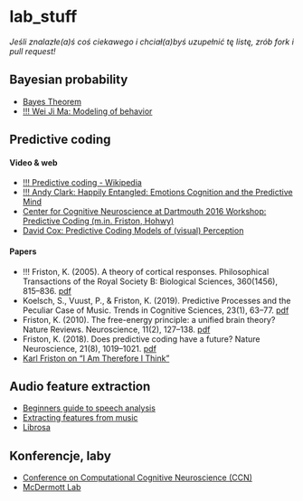 # lab_stuff

*Jeśli znalazłe(a)ś coś ciekawego i chciał(a)byś uzupełnić tę listę, zrób fork i pull request!*

## Bayesian probability

- [Bayes Theorem](https://www.youtube.com/watch?v=XQoLVl31ZfQ)
- [!!! Wei Ji Ma: Modeling of behavior](https://www.youtube.com/watch?v=H1vp10PVKcw)

## Predictive coding

#### Video & web

- [!!! Predictive coding - Wikipedia](https://en.wikipedia.org/wiki/Predictive_coding)
- [!!! Andy Clark: Happily Entangled: Emotions Cognition and the Predictive Mind](https://www.youtube.com/watch?v=OS3RM3F8YmE)
- [Center for Cognitive Neuroscience at Dartmouth 2016 Workshop: Predictive Coding (m.in. Friston, Hohwy)](https://www.youtube.com/watch?v=8oyy5jmz8Ws&list=PLPDZ9rcIfxyMZacItqYr58NLzvtRPZcRQ)
- [David Cox: Predictive Coding Models of (visual) Perception](https://www.youtube.com/watch?v=P0yVuoATjzs)


#### Papers

- !!! Friston, K. (2005). A theory of cortical responses. Philosophical Transactions of the Royal Society B: Biological Sciences, 360(1456), 815–836. [pdf](https://www.ncbi.nlm.nih.gov/pmc/articles/PMC1569488/pdf/rstb20051622.pdf)
- Koelsch, S., Vuust, P., & Friston, K. (2019). Predictive Processes and the Peculiar Case of Music. Trends in Cognitive Sciences, 23(1), 63–77. [pdf](http://stefan-koelsch.de/papers/koelsch_vuust_friston_2018_predictive_processes_and_the_peculiar_case_of_music_trends_in_cognitive_sciences.pdf)
- Friston, K. (2010). The free-energy principle: a unified brain theory? Nature Reviews. Neuroscience, 11(2), 127–138. [pdf](https://www.uab.edu/medicine/cinl/images/KFriston_FreeEnergy_BrainTheory.pdf)
- Friston, K. (2018). Does predictive coding have a future? Nature Neuroscience, 21(8), 1019–1021. [pdf](https://discovery.ucl.ac.uk/id/eprint/10056744/1/Friston_News%20and%20views.pdf)
- [Karl Friston on “I Am Therefore I Think”](https://www.youtube.com/watch?v=G_sQZeFRjR8)

## Audio feature extraction

- [Beginners guide to speech analysis](https://towardsdatascience.com/beginners-guide-to-speech-analysis-4690ca7a7c05)
- [Extracting features from music](https://towardsdatascience.com/extract-features-of-music-75a3f9bc265d)
- [Librosa](https://librosa.github.io/librosa/index.html)

## Konferencje, laby

- [Conference on Computational Cognitive Neuroscience (CCN)](https://ccneuro.org/)
- [McDermott Lab](http://mcdermottlab.mit.edu)